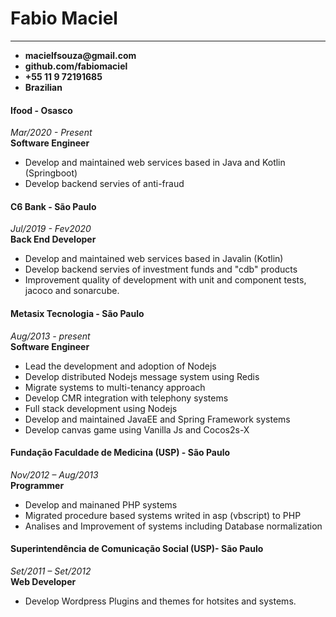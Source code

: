 Fabio Maciel
==============

--------------
* __macielfsouza@gmail.com__
* __github.com/fabiomaciel__
* __+55 11 9 72191685__
* __Brazilian__

#### Ifood - Osasco 

_Mar/2020 - Present_<br/>
__Software Engineer__

* Develop and maintained web services based in Java and Kotlin (Springboot)
* Develop backend servies of anti-fraud

#### C6 Bank - São Paulo 

_Jul/2019 - Fev2020_<br/>
__Back End Developer__

* Develop and maintained web services based in Javalin (Kotlin)
* Develop backend servies of investment funds and "cdb" products
* Improvement quality of development with unit and component tests, jacoco and sonarcube.

#### Metasix Tecnologia - São Paulo 

_Aug/2013 - present_<br/>
__Software Engineer__

* Lead the development and adoption of Nodejs
* Develop distributed Nodejs message system using Redis
* Migrate systems to multi-tenancy approach
* Develop CMR integration  with telephony systems
* Full stack development using Nodejs 
* Develop and maintained JavaEE and Spring Framework systems
* Develop canvas game using Vanilla Js and Cocos2s-X


#### Fundação Faculdade de Medicina (USP) - São Paulo

_Nov/2012 – Aug/2013_ <br/>
__Programmer__

* Develop and mainaned PHP systems
* Migrated procedure based systems writed in asp (vbscript) to PHP
* Analises and Improvement of systems including Database normalization


#### Superintendência de Comunicação Social (USP)- São Paulo 

_Set/2011 – Set/2012_<br/>
__Web Developer__

* Develop Wordpress Plugins and themes for hotsites and systems.
